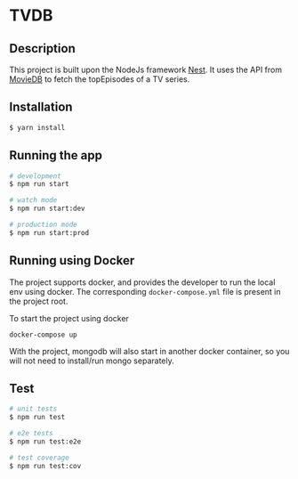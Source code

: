 # TVDB

## Description

This project is built upon the NodeJs framework [Nest](https://github.com/nestjs/nest).
It uses the API from [MovieDB](https://www.themoviedb.org/) to fetch the topEpisodes of a TV series.

## Installation
```bash
$ yarn install
```

## Running the app

```bash
# development
$ npm run start

# watch mode
$ npm run start:dev

# production mode
$ npm run start:prod
```
## Running using Docker

The project supports docker, and provides the developer to run the local env using docker.
The corresponding ```docker-compose.yml``` file is present in the project root. 

To start the project using docker

```
docker-compose up
```

With the project, mongodb will also start in another docker container, so you will not need to install/run mongo separately.

## Test

```bash
# unit tests
$ npm run test

# e2e tests
$ npm run test:e2e

# test coverage
$ npm run test:cov
```


